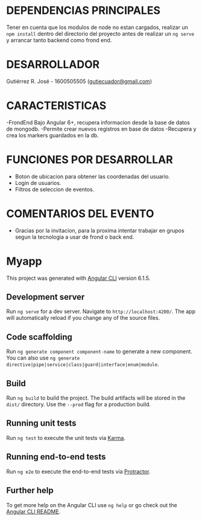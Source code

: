 # DEPENDENCIAS PRINCIPALES
Tener en cuenta que los modulos de node no estan cargados, realizar un `npm install` dentro del directorio del proyecto antes de realizar un `ng serve` y arrancar tanto backend como frond end.

# DESARROLLADOR 
Gutiérrez R. José - 1600505505 (gutiecuador@gmail.com)

# CARACTERISTICAS 
-FrondEnd Bajo Angular 6+, recupera informacion desde la base de datos de mongodb.
-Permite crear nuevos registros en base de datos
-Recupera y crea los markers guardados en la db.

# FUNCIONES POR DESARROLLAR 
- Boton de ubicacion para obtener las coordenadas del usuario.
- Login de usuarios.
- Filtros de seleccion de eventos.

# COMENTARIOS DEL EVENTO
- Gracias por la invitacion, para la proxima intentar trabajar en grupos segun la tecnologia a usar de frond o back end.

# Myapp

This project was generated with [Angular CLI](https://github.com/angular/angular-cli) version 6.1.5.

## Development server

Run `ng serve` for a dev server. Navigate to `http://localhost:4200/`. The app will automatically reload if you change any of the source files.

## Code scaffolding

Run `ng generate component component-name` to generate a new component. You can also use `ng generate directive|pipe|service|class|guard|interface|enum|module`.

## Build

Run `ng build` to build the project. The build artifacts will be stored in the `dist/` directory. Use the `--prod` flag for a production build.

## Running unit tests

Run `ng test` to execute the unit tests via [Karma](https://karma-runner.github.io).

## Running end-to-end tests

Run `ng e2e` to execute the end-to-end tests via [Protractor](http://www.protractortest.org/).

## Further help

To get more help on the Angular CLI use `ng help` or go check out the [Angular CLI README](https://github.com/angular/angular-cli/blob/master/README.md).
